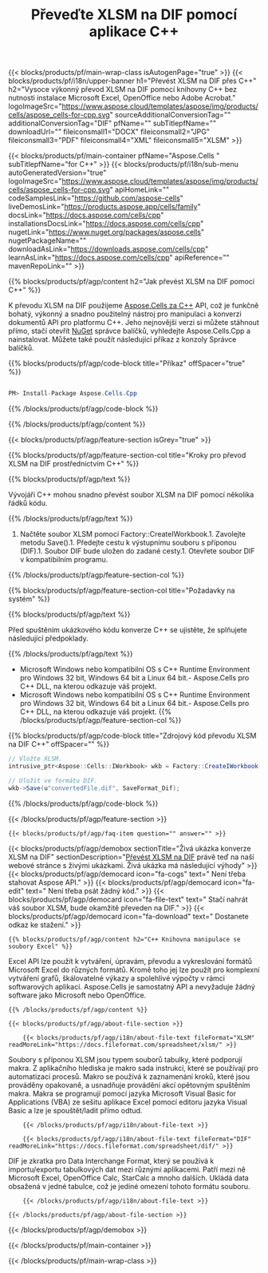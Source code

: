﻿---
title: Převeďte XLSM na DIF pomocí aplikace C++ 
url: /cs/cpp/conversion/xlsm-to-dif/ 
description: Ukázka převodního kódu C++ pro dokument XLSM na formát DIF. Programátoři mohou použít tento zdrojový kód pro dávkovou konverzi XLSM na DIF v jakékoli aplikaci C++.
---
{{< blocks/products/pf/main-wrap-class isAutogenPage="true" >}}
{{< blocks/products/pf/i18n/upper-banner h1="Převést XLSM na DIF přes C++" h2="Vysoce výkonný převod XLSM na DIF pomocí knihovny C++ bez nutnosti instalace Microsoft Excel, OpenOffice nebo Adobe Acrobat." logoImageSrc="https://www.aspose.cloud/templates/aspose/img/products/cells/aspose_cells-for-cpp.svg" sourceAdditionalConversionTag="" additionalConversionTag="DIF" pfName="" subTitlepfName="" downloadUrl="" fileiconsmall1="DOCX" fileiconsmall2="JPG" fileiconsmall3="PDF" fileiconsmall4="XML" fileiconsmall5="XLSM" >}}

{{< blocks/products/pf/main-container pfName="Aspose.Cells " subTitlepfName="for C++" >}}
{{< blocks/products/pf/i18n/sub-menu autoGeneratedVersion="true" logoImageSrc="https://www.aspose.cloud/templates/aspose/img/products/cells/aspose_cells-for-cpp.svg" apiHomeLink="" codeSamplesLink="https://github.com/aspose-cells" liveDemosLink="https://products.aspose.app/cells/family" docsLink="https://docs.aspose.com/cells/cpp" installationsDocsLink="https://docs.aspose.com/cells/cpp" nugetLink="https://www.nuget.org/packages/aspose.cells" nugetPackageName="" downloadAsLink="https://downloads.aspose.com/cells/cpp" learnAsLink="https://docs.aspose.com/cells/cpp" apiReference="" mavenRepoLink="" >}}

{{% blocks/products/pf/agp/content h2="Jak převést XLSM na DIF pomocí C++" %}}

 K převodu XLSM na DIF použijeme
 [Aspose.Cells za C++](https://products.aspose.com/cells/cpp) 
 API, což je funkčně bohatý, výkonný a snadno použitelný nástroj pro manipulaci a konverzi dokumentů API pro platformu C++. Jeho nejnovější verzi si můžete stáhnout přímo, stačí otevřít
 [NuGet](https://www.nuget.org/packages/aspose.cells) 
 správce balíčků, vyhledejte
 Aspose.Cells.Cpp 
 a nainstalovat. Můžete také použít následující příkaz z konzoly Správce balíčků.

{{% blocks/products/pf/agp/code-block title="Příkaz" offSpacer="true" %}}

```cs

PM> Install-Package Aspose.Cells.Cpp


```

{{% /blocks/products/pf/agp/code-block %}}

{{% /blocks/products/pf/agp/content %}}

{{< blocks/products/pf/agp/feature-section isGrey="true" >}}

{{% blocks/products/pf/agp/feature-section-col title="Kroky pro převod XLSM na DIF prostřednictvím C++" %}}

{{% blocks/products/pf/agp/text %}}

 Vývojáři C++ mohou snadno převést soubor XLSM na DIF pomocí několika řádků kódu.

{{% /blocks/products/pf/agp/text %}}

1. Načtěte soubor XLSM pomocí Factory::CreateIWorkbook.1. Zavolejte metodu Save().1. Předejte cestu k výstupnímu souboru s příponou (DIF).1. Soubor DIF bude uložen do zadané cesty.1. Otevřete soubor DIF v kompatibilním programu.

{{% /blocks/products/pf/agp/feature-section-col %}}

{{% blocks/products/pf/agp/feature-section-col title="Požadavky na systém" %}}

{{% blocks/products/pf/agp/text %}}

 Před spuštěním ukázkového kódu konverze C++ se ujistěte, že splňujete následující předpoklady.

{{% /blocks/products/pf/agp/text %}}

- Microsoft Windows nebo kompatibilní OS s C++ Runtime Environment pro Windows 32 bit, Windows 64 bit a Linux 64 bit.- Aspose.Cells pro C++ DLL, na kterou odkazuje váš projekt.
- Microsoft Windows nebo kompatibilní OS s C++ Runtime Environment pro Windows 32 bit, Windows 64 bit a Linux 64 bit.- Aspose.Cells pro C++ DLL, na kterou odkazuje váš projekt.
{{% /blocks/products/pf/agp/feature-section-col %}}

{{% blocks/products/pf/agp/code-block title="Zdrojový kód převodu XLSM na DIF C++" offSpacer="" %}}

```cs
// Vložte XLSM.
intrusive_ptr<Aspose::Cells::IWorkbook> wkb = Factory::CreateIWorkbook(u"sourceFile.xlsm");

// Uložit ve formátu DIF.
wkb->Save(u"convertedFile.dif", SaveFormat_Dif);


```

{{% /blocks/products/pf/agp/code-block %}}

{{< /blocks/products/pf/agp/feature-section >}}

    {{< blocks/products/pf/agp/faq-item question="" answer="" >}}
 

<!-- aboutfile Starts -->

{{< blocks/products/pf/agp/demobox sectionTitle="Živá ukázka konverze XLSM na DIF" sectionDescription="[Převést XLSM na DIF](https://products.aspose.app/cells/conversion/xlsm-to-dif) právě teď na naší webové stránce s živými ukázkami. Živá ukázka má následující výhody" >}}
        {{< blocks/products/pf/agp/democard icon="fa-cogs" text=" Není třeba stahovat Aspose API." >}}
        {{< blocks/products/pf/agp/democard icon="fa-edit" text=" Není třeba psát žádný kód." >}}
        {{< blocks/products/pf/agp/democard icon="fa-file-text" text=" Stačí nahrát váš soubor XLSM, bude okamžitě převeden na DIF." >}}
        {{< blocks/products/pf/agp/democard icon="fa-download" text=" Dostanete odkaz ke stažení." >}}

    {{% blocks/products/pf/agp/content h2="C++ Knihovna manipulace se soubory Excel" %}}

 Excel API lze použít k vytváření, úpravám, převodu a vykreslování formátů Microsoft Excel do různých formátů. Kromě toho jej lze použít pro komplexní vytváření grafů, škálovatelné výkazy a spolehlivé výpočty v rámci softwarových aplikací. Aspose.Cells je samostatný API a nevyžaduje žádný software jako Microsoft nebo OpenOffice.  



    {{% /blocks/products/pf/agp/content %}}

    {{< blocks/products/pf/agp/about-file-section >}}

        {{< blocks/products/pf/agp/i18n/about-file-text fileFormat="XLSM" readMoreLink="https://docs.fileformat.com/spreadsheet/xlsm/" >}}

Soubory s příponou XLSM jsou typem souborů tabulky, které podporují makra. Z aplikačního hlediska je makro sada instrukcí, které se používají pro automatizaci procesů. Makro se používá k zaznamenání kroků, které jsou prováděny opakovaně, a usnadňuje provádění akcí opětovným spuštěním makra. Makra se programují pomocí jazyka Microsoft Visual Basic for Applications (VBA) ze sešitu aplikace Excel pomocí editoru jazyka Visual Basic a lze je spouštět/ladit přímo odtud.

        {{< /blocks/products/pf/agp/i18n/about-file-text >}}

        {{< blocks/products/pf/agp/i18n/about-file-text fileFormat="DIF" readMoreLink="https://docs.fileformat.com/spreadsheet/dif/" >}}

DIF je zkratka pro Data Interchange Format, který se používá k importu/exportu tabulkových dat mezi různými aplikacemi. Patří mezi ně Microsoft Excel, OpenOffice Calc, StarCalc a mnoho dalších. Ukládá data obsažená v jedné tabulce, což je jediné omezení tohoto formátu souboru.

        {{< /blocks/products/pf/agp/i18n/about-file-text >}}

    {{< /blocks/products/pf/agp/about-file-section >}}

{{< /blocks/products/pf/agp/demobox >}}

<!-- aboutfile Ends -->



{{< /blocks/products/pf/main-container >}}
    
{{< /blocks/products/pf/main-wrap-class >}}